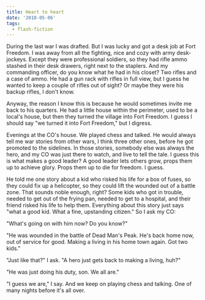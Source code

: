 ```yaml
---
title: Heart to heart
date: '2018-05-06'
tags:
  - flash-fiction
---
```


During the last war I was drafted. But I was lucky and got a desk job at Fort
Freedom. I was away from all the fighting, nice and cozy with army desk-jockeys.
Except they were professional soldiers, so they had rifle ammo stashed in their
desk drawers, right next to the staplers. And my commanding officer, do you know
what he had in his closet? Two rifles and a case of ammo. He had a gun rack with
rifles in full view, but I guess he wanted to keep a couple of rifles out of
sight? Or maybe they were his backup rifles, I don't know.

<!-- truncate -->

Anyway, the reason I know this is because he would sometimes invite me back to
his quarters. He had a little house within the perimeter, used to be a local's
house, but then they turned the village into Fort Freedom. I guess I should say
"we turned it into Fort Freedom," but I digress.

Evenings at the CO's house. We played chess and talked. He would always tell me
war stories from other wars, I think three other ones, before he got promoted to
the sidelines. In those stories, somebody else was always the hero, and my CO
was just there to watch, and live to tell the tale. I guess this is what makes a
good leader? A good leader lets others grow, props them up to achieve glory.
Props them up to die for freedom. I guess.

He told me one story about a kid who risked his life for a box of fuses, so they
could fix up a helicopter, so they could lift the wounded out of a battle zone.
That sounds noble enough, right? Some kids who got in trouble, needed to get out
of the frying pan, needed to get to a hospital, and their friend risked his life
to help them. Everything about this story just says "what a good kid. What a
fine, upstanding citizen." So I ask my CO:

"What's going on with him now? Do you know?"

"He was wounded in the battle of Dead Man's Peak. He's back home now, out of
service for good. Making a living in his home town again. Got two kids."

"Just like that?" I ask. "A hero just gets back to making a living, huh?"

"He was just doing his duty, son. We all are."

"I guess we are," I say. And we keep on playing chess and talking. One of many
nights before it's all over.
